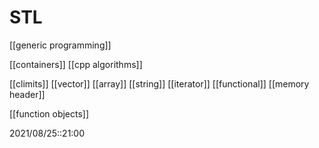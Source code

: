 # STL

[[generic programming]]


[[containers]]
[[cpp algorithms]]



[[climits]]
[[vector]]
[[array]]
[[string]]
[[iterator]]
[[functional]]
[[memory header]]

[[function objects]]




2021/08/25::21:00